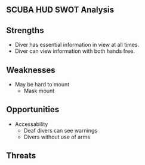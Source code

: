 SCUBA HUD SWOT Analysis
-----------------------

## Strengths
- Diver has essential information in view at all times.
- Diver can view information with both hands free.

## Weaknesses
- May be hard to mount
    - Mask mount

## Opportunities
- Accessability
    - Deaf divers can see warnings
    - Divers without use of arms

## Threats

